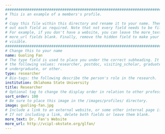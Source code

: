```yaml
---
################################################################################
# This is an example of a members's profile.                                   #
#                                                                              #
# Copy this file within this directory and rename it to your name. Then fill   #
# out each field as required. Note that not every field needs to be filled out.#
# For example, if you don't have a website, you can leave the more_text and    #
# more_url fields blank. Finally, remove the hidden field to make your profile #
# visible.                                                                     #
################################################################################
# Change this to your name
name: Guoling Fan
# The type field is used to place you under the correct subheading. It may be of
# the following values: researcher, postdoc, visiting_scholar, graduate,
# undergraduate, or other.
type: researcher
# Bio-tags: the following describe the person's role in the research.
institution: Oklahoma State University
title: Researcher
# Optional tag to change the display order in relation to other professors
sort_order: 100
# Be sure to place this image in the /images/profiles/ directory.
image: guoling-fan.jpg
# Include a link to an external website, or some other internal page if desired.
# If not including a link, delete both fields or leave them blank.
more_text: Dr. Fan's Website
more_url: http://vcipl-okstate.org/glfan/
---
```


